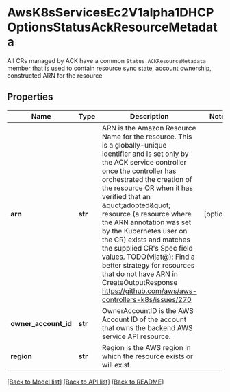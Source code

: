 # AwsK8sServicesEc2V1alpha1DHCPOptionsStatusAckResourceMetadata

All CRs managed by ACK have a common `Status.ACKResourceMetadata` member that is used to contain resource sync state, account ownership, constructed ARN for the resource
## Properties
Name | Type | Description | Notes
------------ | ------------- | ------------- | -------------
**arn** | **str** | ARN is the Amazon Resource Name for the resource. This is a globally-unique identifier and is set only by the ACK service controller once the controller has orchestrated the creation of the resource OR when it has verified that an \&quot;adopted\&quot; resource (a resource where the ARN annotation was set by the Kubernetes user on the CR) exists and matches the supplied CR&#39;s Spec field values. TODO(vijat@): Find a better strategy for resources that do not have ARN in CreateOutputResponse https://github.com/aws/aws-controllers-k8s/issues/270 | [optional] 
**owner_account_id** | **str** | OwnerAccountID is the AWS Account ID of the account that owns the backend AWS service API resource. | 
**region** | **str** | Region is the AWS region in which the resource exists or will exist. | 

[[Back to Model list]](../README.md#documentation-for-models) [[Back to API list]](../README.md#documentation-for-api-endpoints) [[Back to README]](../README.md)


